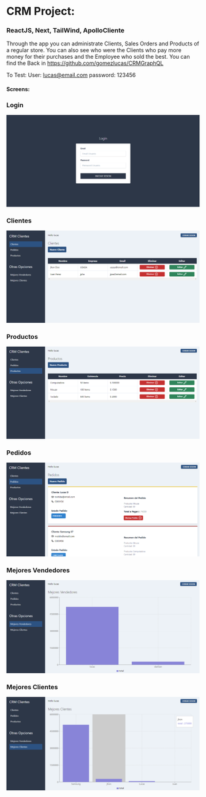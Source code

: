 # CRM Project: 
### ReactJS, Next, TailWind, ApolloCliente


Through the app you can administrate Clients, Sales Orders and Products of a regular store. You can also see who were the Clients who pay more money for their purchases and the Employee who sold the best.
You can find the Back in https://github.com/gomezlucas/CRMGraphQL


To Test: 
User: lucas@email.com
password: 123456


#### Screens:

### Login 
![Login](./public/readmeImg/login.png "Login") 

### Clientes 
![Clientes](./public/readmeImg/clientes.png "Clientes") 

### Productos 
![Productos](./public/readmeImg/productos.png "Productos") 

### Pedidos 
![Pedidos](./public/readmeImg/pedidos.png "Pedidos") 

### Mejores Vendedores 
![Mejores Vendedores](./public/readmeImg/mejoresvendedores.png "Mejores Vendedores") 

### Mejores Clientes 
![Mejores Clientes](./public/readmeImg/mejoresclientes.png "Mejores Clientes") 